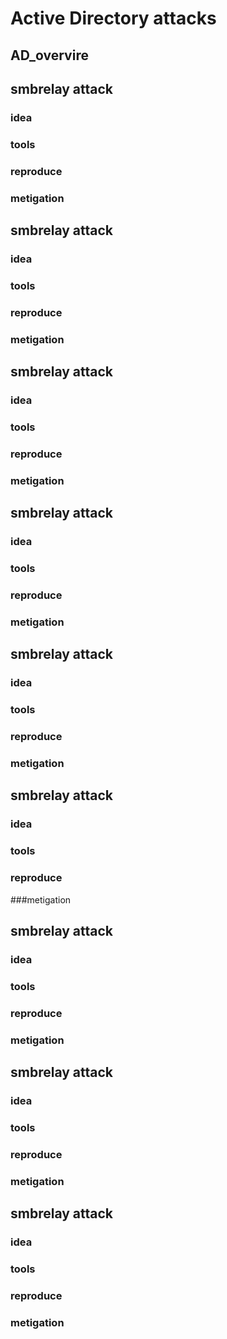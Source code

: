 # Active Directory attacks
## AD_overvire
## smbrelay attack
### idea
### tools
### reproduce
### metigation

## smbrelay attack
### idea
### tools
### reproduce
### metigation

## smbrelay attack
### idea
### tools
### reproduce
### metigation

## smbrelay attack
### idea
### tools
### reproduce
### metigation

## smbrelay attack
### idea
### tools
### reproduce
### metigation

## smbrelay attack
### idea
### tools
### reproduce
###metigation

## smbrelay attack
### idea
### tools
### reproduce
### metigation

## smbrelay attack
### idea
### tools
### reproduce
### metigation

## smbrelay attack
### idea
### tools
### reproduce
### metigation
